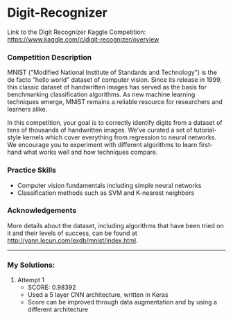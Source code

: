 # Digit-Recognizer

Link to the Digit Recognizer Kaggle Competition: https://www.kaggle.com/c/digit-recognizer/overview


### Competition Description

MNIST ("Modified National Institute of Standards and Technology") is the de facto “hello world” dataset of computer vision. Since its release in 1999, this classic dataset of handwritten images has served as the basis for benchmarking classification algorithms. As new machine learning techniques emerge, MNIST remains a reliable resource for researchers and learners alike.

In this competition, your goal is to correctly identify digits from a dataset of tens of thousands of handwritten images. We’ve curated a set of tutorial-style kernels which cover everything from regression to neural networks. We encourage you to experiment with different algorithms to learn first-hand what works well and how techniques compare.

### Practice Skills
 - Computer vision fundamentals including simple neural networks
 - Classification methods such as SVM and K-nearest neighbors

### Acknowledgements 

More details about the dataset, including algorithms that have been tried on it and their levels of success, can be found at http://yann.lecun.com/exdb/mnist/index.html.

---

### My Solutions:
1.  Attempt 1
    - SCORE: 0.98392
    - Used a 5 layer CNN architecture, written in Keras
    - Score can be improved through data augmentation and by using a different architecture

